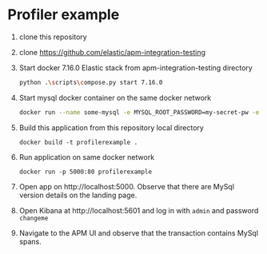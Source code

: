 ﻿# Profiler example

1. clone this repository
2. clone https://github.com/elastic/apm-integration-testing
3. Start docker 7.16.0 Elastic stack from apm-integration-testing directory

   ```sh
   python .\scripts\compose.py start 7.16.0
   ```
4. Start mysql docker container on the same docker network

    ```sh
    docker run --name some-mysql -e MYSQL_ROOT_PASSWORD=my-secret-pw -e MYSQL_USER=dbuser -e MYSQL_PASSWORD=my-secret-pw -e MYSQL_DATABASE=test -p 3306:3306 --name mysql --network apm-integration-testing -d mysql
    ```

5. Build this application from this repository local directory

    ```
    docker build -t profilerexample .
    ```
6. Run application on same docker network

    ```
    docker run -p 5000:80 profilerexample
    ```
7. Open app on http://localhost:5000. Observe that there are MySql version details on the landing page.
8. Open Kibana at http://localhost:5601 and log in with `admin` and password `changeme`
9. Navigate to the APM UI and observe that the transaction contains MySql spans.